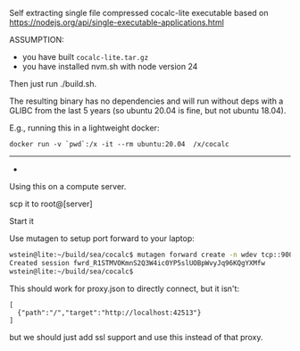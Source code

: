 Self extracting single file compressed cocalc-lite executable based on
https://nodejs.org/api/single-executable-applications.html

ASSUMPTION:

- you have built `cocalc-lite.tar.gz`
- you have installed nvm.sh with node version 24

Then just run ./build.sh.

The resulting binary has no dependencies and will run without deps with a GLIBC from the last 5 years (so ubuntu 20.04 is fine, but not ubuntu 18.04).

E.g., running this in a lightweight docker:

```
docker run -v `pwd`:/x -it --rm ubuntu:20.04  /x/cocalc
```

---
-
Using this on a compute server.

scp it to root@[server]

Start it

Use mutagen to setup port forward to your laptop:

```sh
wstein@lite:~/build/sea/cocalc$ mutagen forward create -n wdev tcp::9000 root@35.212.230.72:tcp::42513 
Created session fwrd_R1STMVOKmnS2Q3W4ic0YP5slUOBpWvyJq96KQgYXMfw                
wstein@lite:~/build/sea/cocalc$ 
```

This should work for proxy.json to directly connect, but it isn't:

```
[
  {"path":"/","target":"http://localhost:42513"}
]
```

but we should just add ssl support and use this instead of that proxy.